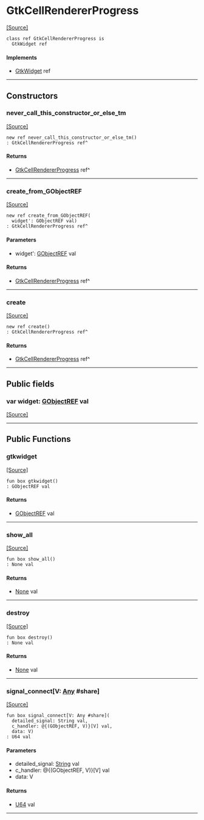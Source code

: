 # GtkCellRendererProgress
<span class="source-link">[[Source]](src/gtk3/GtkCellRendererProgress.md#L6)</span>
```pony
class ref GtkCellRendererProgress is
  GtkWidget ref
```

#### Implements

* [GtkWidget](gtk3-GtkWidget.md) ref

---

## Constructors

### never_call_this_constructor_or_else_tm
<span class="source-link">[[Source]](src/gtk3/GtkCellRendererProgress.md#L10)</span>


```pony
new ref never_call_this_constructor_or_else_tm()
: GtkCellRendererProgress ref^
```

#### Returns

* [GtkCellRendererProgress](gtk3-GtkCellRendererProgress.md) ref^

---

### create_from_GObjectREF
<span class="source-link">[[Source]](src/gtk3/GtkCellRendererProgress.md#L13)</span>


```pony
new ref create_from_GObjectREF(
  widget': GObjectREF val)
: GtkCellRendererProgress ref^
```
#### Parameters

*   widget': [GObjectREF](gtk3-..-gobject-GObjectREF.md) val

#### Returns

* [GtkCellRendererProgress](gtk3-GtkCellRendererProgress.md) ref^

---

### create
<span class="source-link">[[Source]](src/gtk3/GtkCellRendererProgress.md#L17)</span>


```pony
new ref create()
: GtkCellRendererProgress ref^
```

#### Returns

* [GtkCellRendererProgress](gtk3-GtkCellRendererProgress.md) ref^

---

## Public fields

### var widget: [GObjectREF](gtk3-..-gobject-GObjectREF.md) val
<span class="source-link">[[Source]](src/gtk3/GtkCellRendererProgress.md#L7)</span>



---

## Public Functions

### gtkwidget
<span class="source-link">[[Source]](src/gtk3/GtkCellRendererProgress.md#L9)</span>


```pony
fun box gtkwidget()
: GObjectREF val
```

#### Returns

* [GObjectREF](gtk3-..-gobject-GObjectREF.md) val

---

### show_all
<span class="source-link">[[Source]](src/gtk3/GtkWidget.md#L4)</span>


```pony
fun box show_all()
: None val
```

#### Returns

* [None](builtin-None.md) val

---

### destroy
<span class="source-link">[[Source]](src/gtk3/GtkWidget.md#L7)</span>


```pony
fun box destroy()
: None val
```

#### Returns

* [None](builtin-None.md) val

---

### signal_connect\[V: [Any](builtin-Any.md) #share\]
<span class="source-link">[[Source]](src/gtk3/GtkWidget.md#L10)</span>


```pony
fun box signal_connect[V: Any #share](
  detailed_signal: String val,
  c_handler: @{(GObjectREF, V)}[V] val,
  data: V)
: U64 val
```
#### Parameters

*   detailed_signal: [String](builtin-String.md) val
*   c_handler: @{(GObjectREF, V)}[V] val
*   data: V

#### Returns

* [U64](builtin-U64.md) val

---

